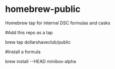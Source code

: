# homebrew-public

Homebrew tap for internal DSC formulas and casks

#Add this repo as a tap

brew tap dollarshaveclub/public

#Install a formula

brew install --HEAD minibox-alpha